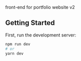 front-end for portfolio website v2

## Getting Started

First, run the development server:

```bash
npm run dev
# or
yarn dev
```

